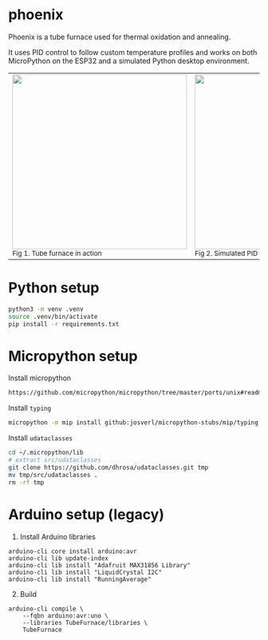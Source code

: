 # phoenix

Phoenix is a tube furnace used for thermal oxidation and annealing.

It uses PID control to follow custom temperature profiles and works on both MicroPython on the ESP32 and a simulated Python desktop environment.

<table>
  <tr>
    <td>
      <img src="https://github.com/user-attachments/assets/3d76382d-c257-4131-b17b-15bba04e13a1" width="350"><br>
      <sub>Fig 1. Tube furnace in action</sub>
    </td>
    <td>
      <img src="https://github.com/user-attachments/assets/71b93478-83d2-484c-b73c-5136b2d3e025" width="350"><br>
      <sub>Fig 2. Simulated PID following a heat profile</sub>
    </td>
    <td>
      <img src="https://github.com/user-attachments/assets/b7655219-a86a-4da7-9037-93fa70059ff8" width="350"><br>
      <sub>Fig 3. Controlling ramp rate to prevent thermal shock</sub>
    </td>
  </tr>
</table>

# Python setup
```bash
python3 -m venv .venv
source .venv/bin/activate
pip install -r requirements.txt
```

# Micropython setup

Install micropython
```bash
https://github.com/micropython/micropython/tree/master/ports/unix#readme
```

Install `typing`
```bash
micropython -m mip install github:josverl/micropython-stubs/mip/typing.mpy
```

Install `udataclasses`
```bash
cd ~/.micropython/lib
# extract src/udataclasses
git clone https://github.com/dhrosa/udataclasses.git tmp
mv tmp/src/udataclasses .
rm -rf tmp
```

# Arduino setup (legacy)

1. Install Arduino libraries
```
arduino-cli core install arduino:avr
arduino-cli lib update-index
arduino-cli lib install "Adafruit MAX31856 Library"
arduino-cli lib install "LiquidCrystal I2C"
arduino-cli lib install "RunningAverage"
```

2. Build
```
arduino-cli compile \
    --fqbn arduino:avr:uno \
    --libraries TubeFurnace/libraries \
    TubeFurnace
```
